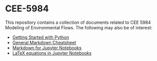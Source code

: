 # CEE-5984
This repository contains a collection of documents related to CEE 5984 Modeling of Environmental Flows. The following may also be of interest:
- [Getting Started with Python](https://github.com/kstrm/Starting-out-with-python)
- [General Markdown Cheatsheet](https://github.com/adam-p/markdown-here/wiki/Markdown-Cheatsheet)
- [Markdown for Jupyter Notebooks](https://jupyter-notebook.readthedocs.io/en/stable/examples/Notebook/Working%20With%20Markdown%20Cells.html)
- [LaTeX equations in Jupyter Notebooks](https://jupyter-notebook.readthedocs.io/en/stable/examples/Notebook/Working%20With%20Markdown%20Cells.html#LaTeX-equations)
